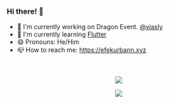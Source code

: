 ### Hi there! :wave:

- :dizzy: I'm currently working on Dragon Event. [@viasly](https://github.com/viasly)
- :telescope: I'm currently learning [Flutter](https://github.com/Flutter)
- :smile: Pronouns: He/Him
- :mailbox_closed: How to reach me: https://efekurbann.xyz

<br>

<p align="center"><img align="center" src="https://github-readme-stats.vercel.app/api?username=efekurbann&hide=contribs,prs&show_icons=true&theme=tokyonight"</p>

<p align="center"><img align="center" src="https://github-readme-stats.vercel.app/api/top-langs/?username=efekurbann&layout=compact&show_icons=true&theme=tokyonight"</p>

